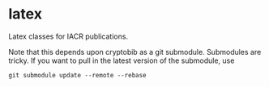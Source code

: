 # latex
Latex classes for IACR publications.

Note that this depends upon cryptobib as a git submodule. Submodules are tricky. If
you want to pull in the latest version of the submodule, use
```
git submodule update --remote --rebase
```



